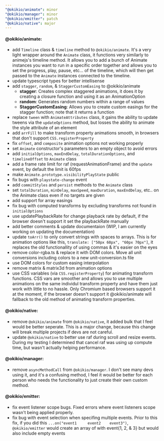 ```yaml
---
"@okikio/animate": minor
"@okikio/manager": minor
"@okikio/emitter": patch
"@okikio/native": major
---
```


#### @okikio/animate:
* add `Timeline` class & `timeline` method to `@okikio/animate`. It's a very light wrapper around the `Animate` class, it functions very similarly to animejs's timeline method. It allows you to add a bunch of Animate instances you want to run in a specific order together and allows you to set the progress, play, pause, etc... of the timeline, which will then get passed to the `Animate` instances connected to the timeline.
* update typescript types for better intellisense
* add `stagger`, `random`, & `StaggerCustomEasing` to @okikio/animate
  * **stagger**: Creates complex staggered animations, it does it by creating a closure function and using it as an AnimationOption
  * **random**: Generates random numbers within a range of values
  * **StaggerCustomEasing**: Allows you to create custom easings for the stagger function; note that it returns a function
* replace `tween` with `AnimateAttributes` class, it gains the ability to update tweens via the `updateOptions` method, but losses the ability to animate the style attribute of an element
* add `arrFill` to make transform property animations smooth, in browsers that don't support `CSS.registerProperty`
* fix `offset`, and `composite` animation options not working properly
* set `Animate` constructor's parameters to an empty object to avoid errors
* add `initialOptions`, `maxEndDelay`, `totalDurationOptions`, and `timelineOffset` to `Animate` class 
* add a frame rate limit for raf (requestAnimationFrame) and the `update` event, by default the limit is 60fps
* make `Animate.prototype.visibilityPlayState` public 
* fix bugs with `playstate-change` event
* add `commitStyles` and `persist` methods to the `Animate` class
* set `totalDuration`, `minDelay`, `maxSpeed`, `maxDuration`, `maxEndDelay`, etc.. on the Animate class even if no targets are given
* add support for array easings 
* fix bug with computed transforms by excluding transforms not found in `initialOptions` 
* use updatePlaybackRate for change playback rate by default, if the browser doesn't support it set the playbackRate manually 
* add better comments & update documentaion (WIP, I am currently working on updating the documentation)
* update `toArr()` to only convert strings with spaces to arrays. This is for animation options like this, `translate: ["50px 60px", "60px 70px"]`, it replaces the old functionallity of using commas & it's easier on the eyes
* remove color-rgba.ts & replace it with DOM colors. Move all unit conversions including colors to a new unit-conversion.ts file
* use DOM colors for custom easing interpolation
* remove matrix & matrix3d from animation options
* use CSS variables (via `CSS.registerProperty`) for animating transform functions. CSS vars are smoother and allows you to use multiple animations on the same individul transform property and have them just work with little to no hassle. Only Chromium based browsers support it at the moment, if the browser doesn't support it @okikio/animate will fallback to the old method of animating transform properties.

#### @okikio/native: 
* remove `@okikio/animate` from `@okikio/native`, it added bulk that I feel would be better seperate. This is a major change, because this change will break multiple projects if devs are not careful.
* update `@okikio/native` to better use raf during scroll and resize events. During my testing I determined that cancel raf was using up compute time, but wasn't actually helping performance.

#### @okikio/manager:
* remove `asyncMethodCall` from `@okikio/manager`. I don't see many devs using it, and it's a confusing method, I feel it would be better for each person who needs the functionality to just create their own custom method.

#### @okikio/emitter:
* fix event listener scope bugs. Fixed errors where event listeners scope wasn't being applied properly.
* fix bug with event selection when specifing multiple events. Prior to this fix, if you did this `...on("event1     event2    event3")`, `@okikio/emitter` would create an array of with event{1, 2, & 3} but would also include empty events

